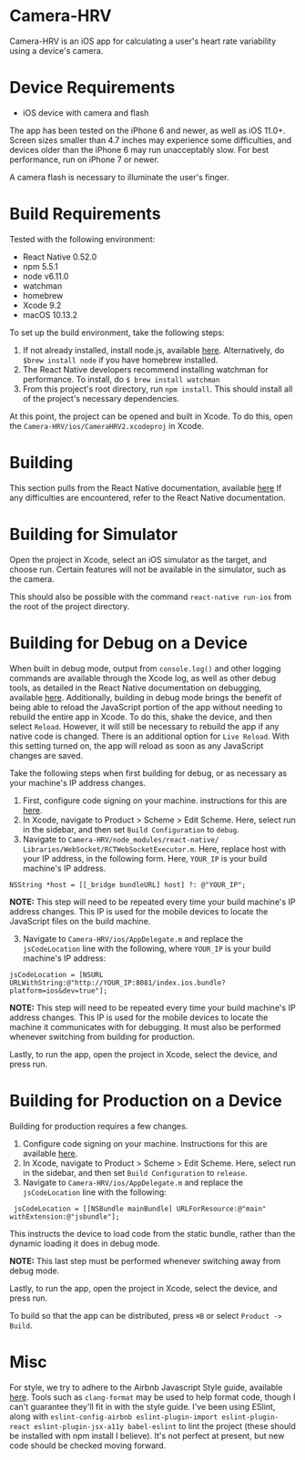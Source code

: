 Camera-HRV
==================================
Camera-HRV is an iOS app for calculating a user's heart rate variability using a device's camera.

Device Requirements
============
* iOS device with camera and flash

The app has been tested on the iPhone 6 and newer, as well as iOS 11.0+. Screen sizes smaller than 4.7 inches may experience some difficulties, and devices older than the iPhone 6 may run unacceptably slow. For best performance, run on iPhone 7 or newer.

A camera flash is necessary to illuminate the user's finger.

Build Requirements
============
Tested with the following environment:
* React Native 0.52.0
* npm 5.5.1
* node v6.11.0
* watchman
* homebrew
* Xcode 9.2
* macOS 10.13.2

To set up the build environment, take the following steps:
1. If not already installed, install node.js, available [here](https://nodejs.org/en/download/). Alternatively, do `$brew install node` if you have homebrew installed.
2. The React Native developers recommend installing watchman for performance. To install, do ```$ brew install watchman```
3. From this project's root directory, run `npm install`. This should install all of the project's necessary dependencies.

At this point, the project can be opened and built in Xcode. To do this, open the `Camera-HRV/ios/CameraHRV2.xcodeproj` in Xcode.

Building
=========
This section pulls from the React Native documentation, available [here](https://facebook.github.io/react-native/docs/0.52/running-on-device.html) If any difficulties are encountered, refer to the React Native documentation.

Building for Simulator
=====
Open the project in Xcode, select an iOS simulator as the target, and choose run. Certain features will not be available in the simulator, such as the camera.

This should also be possible with the command `react-native run-ios` from the root of the project directory.

Building for Debug on a Device
========
When built in debug mode, output from `console.log()` and other logging commands are available through the Xcode log, as well as other debug tools, as detailed in the React Native documentation on debugging, available [here](https://facebook.github.io/react-native/docs/0.52/debugging.html). Additionally, building in debug mode brings the benefit of being able to reload the JavaScript portion of the app without needing to rebuild the entire app in Xcode. To do this, shake the device, and then select `Reload`. However, it will still be necessary to rebuild the app if any native code is changed. There is an additional option for `Live Reload`. With this setting turned on, the app will reload as soon as any JavaScript changes are saved.

Take the following steps when first building for debug, or as necessary as your machine's IP address changes.
1. First, configure code signing on your machine. instructions for this are [here](https://facebook.github.io/react-native/docs/0.52/running-on-device.html).
1. In Xcode, navigate to Product > Scheme > Edit Scheme. Here, select run in the sidebar, and then set `Build Configuration` to `debug`.
2. Navigate to `Camera-HRV/node_modules/react-native/ Libraries/WebSocket/RCTWebSocketExecutor.m`. Here, replace host with your IP address, in the following form. Here, `YOUR_IP` is your build machine's IP address.
```
NSString *host = [[_bridge bundleURL] host] ?: @"YOUR_IP";
```
**NOTE:** This step will need to be repeated every time your build machine's IP address changes. This IP is used for the mobile devices to locate the JavaScript files on the build machine.

3. Navigate to `Camera-HRV/ios/AppDelegate.m` and replace the `jsCodeLocation` line with the following, where `YOUR_IP` is your build machine's IP address:
```
jsCodeLocation = [NSURL URLWithString:@"http://YOUR_IP:8081/index.ios.bundle?platform=ios&dev=true"];
```
**NOTE:** This step will need to be repeated every time your build machine's IP address changes. This IP is used for the mobile devices to locate the machine it communicates with for debugging. It must also be performed whenever switching from building for production.

Lastly, to run the app, open the project in Xcode, select the device, and press run.


Building for Production on a Device
======

Building for production requires a few changes.

1. Configure code signing on your machine. Instructions for this are available [here](https://facebook.github.io/react-native/docs/0.52/running-on-device.html).
2. In Xcode, navigate to Product > Scheme > Edit Scheme. Here, select run in the sidebar, and then set `Build Configuration` to `release`.
3. Navigate to `Camera-HRV/ios/AppDelegate.m` and replace the `jsCodeLocation` line with the following:
```
 jsCodeLocation = [[NSBundle mainBundle] URLForResource:@"main" withExtension:@"jsbundle"];
```
This instructs the device to load code from the static bundle, rather than the dynamic loading it does in debug mode.

**NOTE:** This last step must be performed whenever switching away from debug mode.


Lastly, to run the app, open the project in Xcode, select the device, and press run.

To build so that the app can be distributed, press `⌘B` or select `Product -> Build`.

Misc
====
For style, we try to adhere to the Airbnb Javascript Style guide, available [here](https://www.airbnb.com). Tools such as `clang-format` may be used to help format code, though I can't guarantee they'll fit in with the style guide. I've been using ESlint, along with `eslint-config-airbnb eslint-plugin-import eslint-plugin-react eslint-plugin-jsx-a11y babel-eslint` to lint the project (these should be installed with npm install I believe). It's not perfect at present, but new code should be checked moving forward.
